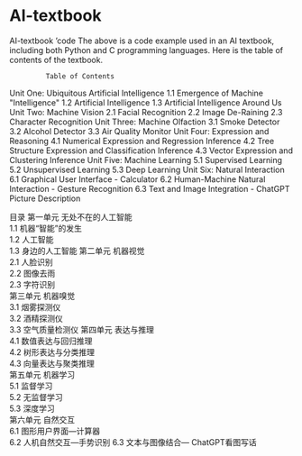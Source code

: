 # AI-textbook
AI-textbook ’code
The above is a code example used in an AI textbook, including both Python and C programming languages. Here is the table of contents of the textbook.

             Table of Contents
Unit One: Ubiquitous Artificial Intelligence
1.1 Emergence of Machine "Intelligence"
1.2 Artificial Intelligence
1.3 Artificial Intelligence Around Us
Unit Two: Machine Vision
2.1 Facial Recognition
2.2 Image De-Raining
2.3 Character Recognition
Unit Three: Machine Olfaction
3.1 Smoke Detector
3.2 Alcohol Detector
3.3 Air Quality Monitor
Unit Four: Expression and Reasoning
4.1 Numerical Expression and Regression Inference
4.2 Tree Structure Expression and Classification Inference
4.3 Vector Expression and Clustering Inference
Unit Five: Machine Learning
5.1 Supervised Learning
5.2 Unsupervised Learning
5.3 Deep Learning
Unit Six: Natural Interaction
6.1 Graphical User Interface - Calculator
6.2 Human-Machine Natural Interaction - Gesture Recognition
6.3 Text and Image Integration - ChatGPT Picture Description



目录
第一单元 无处不在的人工智能	
1.1 机器“智能”的发生	
1.2 人工智能	
1.3 身边的人工智能	
第二单元 机器视觉	
2.1 人脸识别	
2.2 图像去雨	
2.3 字符识别	
第三单元 机器嗅觉	
3.1 烟雾探测仪	
3.2 酒精探测仪	
3.3 空气质量检测仪	
第四单元 表达与推理	
4.1 数值表达与回归推理	
4.2 树形表达与分类推理	
4.3 向量表达与聚类推理	
第五单元 机器学习	
5.1 监督学习	
5.2 无监督学习	
5.3 深度学习	
第六单元 自然交互	
6.1 图形用户界面—计算器	
6.2 人机自然交互—手势识别	
6.3 文本与图像结合— ChatGPT看图写话	
